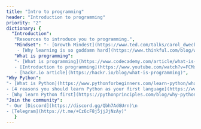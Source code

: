 ```yaml
---
title: "Intro to programming"
header: "Introduction to programming"
priority: "2"
dictionary: {
  "Introduction":
   "Resources to introduce you to programming.", 
   "Mindset": "- [Growth Mindest](https://www.ted.com/talks/carol_dweck_the_power_of_believing_that_you_can_improve) by Carol Dweck\n
    - [Why learning is so goddamn hard](https://www.thinkful.com/blog/why-learning-to-code-is-so-damn-hard/) by Eric Trautman",
   "What is programming":
   "- [What is programming](https://www.codecademy.com/article/what-is-programming?periods=year&utm_source=pepperjam&utm_medium=affiliate&utm_term=159404&clickId=4139029489&pj_creativeid=8-12462&pj_publisherid=159404) by Codecademy\n
   - [Introduction to programming](https://www.youtube.com/watch?v=FCMxA3m_Imc&ab_channel=KhanAcademyComputing) by Khan Academy\n
   - [hackr.io article](https://hackr.io/blog/what-is-programming)",
"Why Python":
"- [What is Python](https://www.pythonforbeginners.com/learn-python/what-is-python)\n
- [4 reasons you should learn Python as your first language](https://www.nextacademy.com/blog/learn-python-first/#:~:text=4%20Reasons%20why%20you%20should%20learn%20Python%20as,libraries%20and%20frameworks%20Programming%20frameworks%20%26%20libraries%20)\n
- [Why learn Python first](https://pythonprinciples.com/blog/why-python-first/)\n",
"Join the community":
"- Our [Discord](https://discord.gg/Qbh7AdGUrn)\n
- [Telegram](https://t.me/+Cz6cF8j5jjJjNzAy)"
   }
---
```

